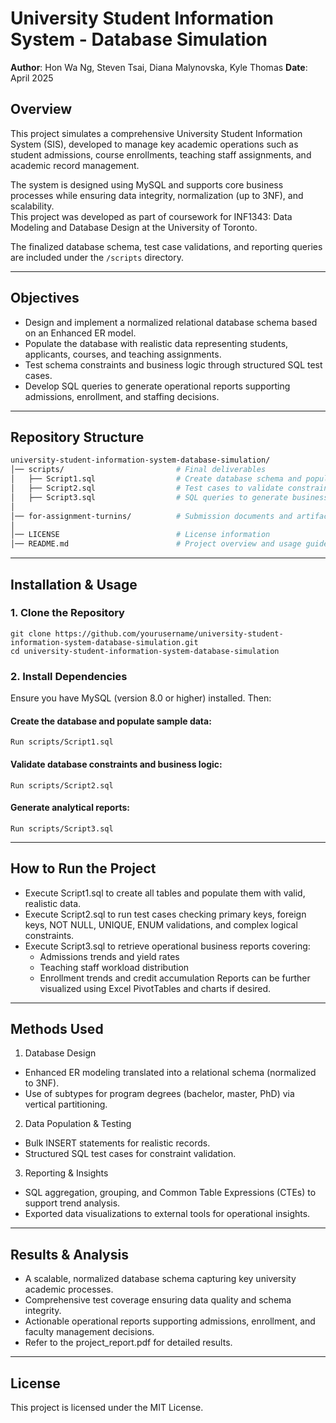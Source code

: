# University Student Information System - Database Simulation

**Author**: Hon Wa Ng, Steven Tsai, Diana Malynovska, Kyle Thomas 
**Date**: April 2025

## Overview

This project simulates a comprehensive University Student Information System (SIS), developed to manage key academic operations such as student admissions, course enrollments, teaching staff assignments, and academic record management.

The system is designed using MySQL and supports core business processes while ensuring data integrity, normalization (up to 3NF), and scalability.  
This project was developed as part of coursework for INF1343: Data Modeling and Database Design at the University of Toronto.

The finalized database schema, test case validations, and reporting queries are included under the `/scripts` directory.

---

## Objectives

- Design and implement a normalized relational database schema based on an Enhanced ER model.
- Populate the database with realistic data representing students, applicants, courses, and teaching assignments.
- Test schema constraints and business logic through structured SQL test cases.
- Develop SQL queries to generate operational reports supporting admissions, enrollment, and staffing decisions.

---

## Repository Structure
```bash
university-student-information-system-database-simulation/
│── scripts/                         # Final deliverables
│   ├── Script1.sql                  # Create database schema and populate sample data
│   ├── Script2.sql                  # Test cases to validate constraints and data quality
│   ├── Script3.sql                  # SQL queries to generate business reports
│
│── for-assignment-turnins/          # Submission documents and artifacts
│
│── LICENSE                          # License information
│── README.md                        # Project overview and usage guide

```
---

## Installation & Usage

### 1. Clone the Repository
```
git clone https://github.com/yourusername/university-student-information-system-database-simulation.git
cd university-student-information-system-database-simulation

```

### 2. Install Dependencies
Ensure you have MySQL (version 8.0 or higher) installed. Then:

#### Create the database and populate sample data:
```
Run scripts/Script1.sql

```

#### Validate database constraints and business logic:
```
Run scripts/Script2.sql

```

#### Generate analytical reports:
```
Run scripts/Script3.sql

```


---
## How to Run the Project
- Execute Script1.sql to create all tables and populate them with valid, realistic data.
- Execute Script2.sql to run test cases checking primary keys, foreign keys, NOT NULL, UNIQUE, ENUM validations, and complex logical constraints.
- Execute Script3.sql to retrieve operational business reports covering:
  - Admissions trends and yield rates
  - Teaching staff workload distribution
  - Enrollment trends and credit accumulation
Reports can be further visualized using Excel PivotTables and charts if desired.

---
## Methods Used

1. Database Design
- Enhanced ER modeling translated into a relational schema (normalized to 3NF).
- Use of subtypes for program degrees (bachelor, master, PhD) via vertical partitioning.

2. Data Population & Testing
- Bulk INSERT statements for realistic records.
- Structured SQL test cases for constraint validation.

3. Reporting & Insights
- SQL aggregation, grouping, and Common Table Expressions (CTEs) to support trend analysis.
- Exported data visualizations to external tools for operational insights.

---

## Results & Analysis

- A scalable, normalized database schema capturing key university academic processes.
- Comprehensive test coverage ensuring data quality and schema integrity.
- Actionable operational reports supporting admissions, enrollment, and faculty management decisions.
- Refer to the project_report.pdf for detailed results.
---
## License
This project is licensed under the MIT License.



